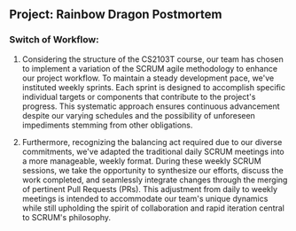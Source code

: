 ## Project: Rainbow Dragon Postmortem
### **Switch of Workflow:**
1. Considering the structure of the CS2103T course, our team has chosen to implement a variation of the SCRUM agile methodology to enhance our project workflow.
To maintain a steady development pace, we've instituted weekly sprints. Each sprint is designed to accomplish specific individual targets or components that contribute to the project's progress.
This systematic approach ensures continuous advancement despite our varying schedules and the possibility of unforeseen impediments stemming from other obligations.

2. Furthermore, recognizing the balancing act required due to our diverse commitments, we've adapted the traditional daily SCRUM meetings into a more manageable, weekly format.
During these weekly SCRUM sessions, we take the opportunity to synthesize our efforts, discuss the work completed, and seamlessly integrate changes through the merging of pertinent Pull Requests (PRs).
This adjustment from daily to weekly meetings is intended to accommodate our team's unique dynamics while still upholding the spirit of collaboration and rapid iteration central to SCRUM's philosophy.
